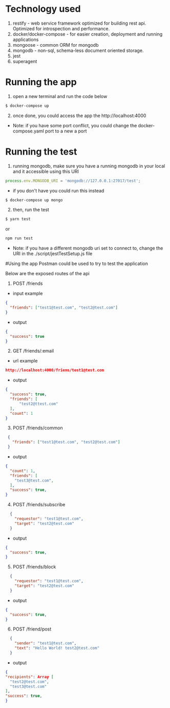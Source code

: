 # Technology used
1. restify - web service framework optimized for building rest api. Optimized for introspection and performance.
2. docker/docker-compose - for easier creation, deployment and running applications
3. mongoose - common ORM for mongodb
4. mongodb - non-sql, schema-less document oriented storage.
5. jest 
6. superagent

# Running the app
1. open a new terminal and run the code below
```bash
$ docker-compose up
```
2. once done, you could access the app the http://localhost:4000
- Note: if you have some port conflict, you could change the docker-compose.yaml port to a new a port

# Running the test
1. running mongodb, make sure you have a running mongodb in your local and it accessible using this URI
```javascript
process.env.MONGODB_URI = 'mongodb://127.0.0.1:27017/test';
```
- if you don't have you could run this instead
```bash
$ docker-compose up mongo
```
2. then, run the test
```bash
$ yarn test
```
or
```bash
npm run test
```
- Note: if you have a different mongodb uri set to connect to, change the URI in the ./script/jestTestSetup.js file

#Using the app
Postman could be used to try to test the application

Below are the exposed routes of the api
1. POST /friends
  - input example
  ```json
  {
    "friends": ["test1@test.com", "test2@test.com"]
  }
  ```
  - output
  ```json
  {
    "success": true
  }
  ```
2. GET /friends/:email
 - url example
  ```json
  http://localhost:4000/friens/test1@test.com
  ```
  - output
  ```json
 {
    "success": true,
    "friends": [
        "test2@ttest.com"
    ],
    "count": 1
}
  ```

3. POST /friends/common
 ```json
  {
    "friends": ["test1@test.com", "test2@test.com"]
  }
  ```
  - output
  ```json
  {
    "count": 1,
    "friends": [
      "test3@test.com",
    ],
    "success": true,
  }
  ```

4. POST /friends/subscribe
```json
  {
    "requestor": "test1@test.com", 
    "target": "test2@test.com"
  }
  ```
  - output
  ```json
  {
    "success": true,
  }
  ```

5. POST /friends/block
```json
  {
    "requestor": "test1@test.com", 
    "target": "test2@test.com"
  }
  ```
  - output
  ```json
  {
    "success": true,
  }
  ```
6. POST /friend/post
```json
  {
    "sender": "test1@test.com", 
    "text": "Hello World! test2@test.com"
  }
  ```
  - output
  ```json
  {
  "recipients": Array [
    "test2@test.com",
    "test3@test.com"
  ],
  "success": true,
}
  ```
